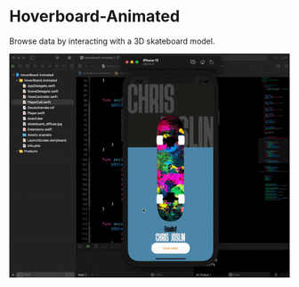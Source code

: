 # Hoverboard-Animated
Browse data by interacting with a 3D skateboard model.


![](ezgif-4-9b065183df04.gif)
